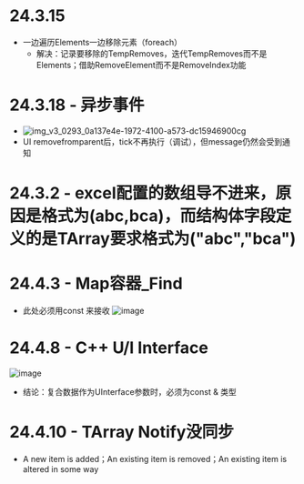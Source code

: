 # 24.3.15 
  - 一边遍历Elements一边移除元素（foreach）
    - 解决：记录要移除的TempRemoves，迭代TempRemoves而不是Elements；借助RemoveElement而不是RemoveIndex功能


# 24.3.18 - 异步事件
  - ![img_v3_0293_0a137e4e-1972-4100-a573-dc15946900cg](https://github.com/lanwu5/lantz.github.io/assets/42904565/a7fcb2df-bdb5-4adc-b286-e6f1dcb08f7b)
  - UI removefromparent后，tick不再执行（调试），但message仍然会受到通知

# 24.3.2 - excel配置的数组导不进来，原因是格式为(abc,bca)，而结构体字段定义的是TArray<FString>要求格式为("abc","bca")

# 24.4.3 - Map容器_Find
  - 此处必须用const 来接收
![image](https://github.com/lanwu5/lantz.github.io/assets/42904565/e216f55a-b706-4a4a-b888-968810be275f)

# 24.4.8 - C++ U/I Interface
![image](https://github.com/lanwu5/lantz.github.io/assets/42904565/557f72fe-45d8-4bcf-97d4-33a0fb9fefb2)
- 结论：复合数据作为UInterface参数时，必须为const & 类型


# 24.4.10 - TArray Notify没同步
 - A new item is added；An existing item is removed；An existing item is altered in some way
